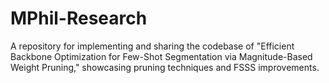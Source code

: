 # MPhil-Research
A repository for implementing and sharing the codebase of "Efficient Backbone Optimization for Few-Shot Segmentation via Magnitude-Based Weight Pruning," showcasing pruning techniques and FSSS improvements.
